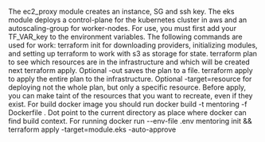 The ec2_proxy module creates an instance, SG and ssh key. The eks module deploys a control-plane for the kubernetes cluster in aws and an autoscaling-group for worker-nodes.
For use, you must first add your TF_VAR_key to the environment variables.
The following commands are used for work:
terraform init for downloading providers, initializing modules, and setting up terraform to work with s3 as storage for state.
terraform plan to see which resources are in the infrastructure and which will be created next terraform apply. Optional -out saves the plan to a file.
terraform apply to apply the entire plan to the infrastructure. Optional -target=resource for deploying not the whole plan, but only a specific resource.
Before apply, you can make taint of the resources that you want to recreate, even if they exist.
For build docker image you should run docker build -t mentoring -f Dockerfile . Dot point to the current directory as place where docker can find build context.
For running docker run --env-file .env mentoring init && terraform apply -target=module.eks -auto-approve

